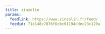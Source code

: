 ```yaml
---
title: zinzolin
params:
  feedlink: https://www.zinzolin.fr/feed/
  feedid: 71e148c7876f6cbc01194ddec23c129a
---
```

